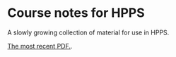 # Course notes for HPPS

A slowly growing collection of material for use in HPPS.

[The most recent PDF.](https://github.com/diku-dk/hpps-notes/releases/download/latest/notes.pdf).
